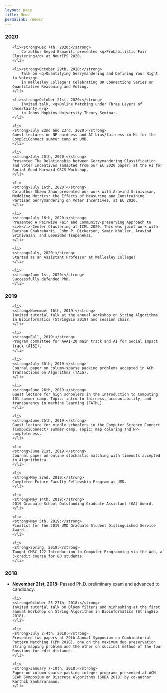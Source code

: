 ```yaml
---
layout: page
title: News
permalink: /news/
---
```




<h3>2020</h3>

<ul class="list-spacing">

	<li><strong>Dec 7th, 2020:</strong>
		Co-author Seyed Esmaeili presented <q>Probabilistic Fair Clustering</q> at NeurIPS 2020.
	</li>

	<li><strong>October 29th, 2020:</strong>
		Talk on <q>Quantifying Gerrymandering and Defining Your Right to Vote</q>
		in Wellesley College's Celebrating QR Connections Series on Quantitative Reasoning and Voting.
	</li>

	<li><strong>October 21st, 2020:</strong>
		Invited talk, <q>Online Matching under Three Layers of Uncertainty,</q>
		in Johns Hopkins University Theory Seminar.
	</li>

	<li>
	<strong>July 22nd and 23rd, 2020:</strong>
	Guest lectures on NP-hardness and AI bias/fairness in ML for the CompSciConnect summer camp at UMD.
	</li>

	<li>
	<strong>July 20th, 2020:</strong>
	Presented The Relationship between Gerrymandering Classification and Voter Incentives (adapted from our EC 2020 paper) at the AI for Social Good Harvard CRCS Workshop.
	</li>

	<li>
	<strong>July 16th, 2020:</strong>
	Co-author Shawn Zhao presented our work with Aravind Srinivasan, Meddling Metrics: the Effects of Measuring and Constraining Partisan Gerrymandering on Voter Incentives, at EC 2020.
	</li>

	<li>
	<strong>July 16th, 2020:</strong>
	Presented A Pairwise Fair and Community-preserving Approach to <i>k</i>-Center Clustering at ICML 2020. This was joint work with Darshan Chakrabarti, John P. Dickerson, Samir Khuller, Aravind Srinivasan, and Leonidas Tsepenekas.
	</li>

	<li>
	<strong>July, 2020:</strong>
	Started as an Assistant Professor at Wellesley College!
	</li>

	<li>
	<strong>June 1st, 2020:</strong>
	Successfully defended PhD.
	</li>

</ul>



<h3>2019</h3>

<ul class="list-spacing">

	<li>
	<strong>November 16th, 2019:</strong>
	Invited tutorial talk at the annual Workshop on String Algorithms in Bioinformatics (StringBio 2019) and session chair.
	</li>

	<li>
	<strong>Fall, 2019:</strong>
	Program committee for AAAI-20 main track and AI for Social Impact track (AISI).
	</li>

	<li>
	<strong>July 30th, 2019:</strong>
	Journal paper on column-sparse packing problems accepted in ACM Transactions on Algorithms (TALG).
	</li>

	<li>
	<strong>June 26th, 2019:</strong>
	Guest lecture for high schoolers in the Introduction to Computing 101 summer camp. Topic: intro to fairness, accountability, and transparency in machine learning (FATML).
	</li>

	<li>
	<strong>June 25th, 2019:</strong>
	Guest lecture for middle schoolers in the Computer Science Connect (CompSciConnect) summer camp. Topic: map coloring and NP-completeness.
	</li>

	<li>
	<strong>June 21st, 2019:</strong>
	Journal paper on online stochastic matching with timeouts accepted in Algorithmica.
	</li>

	<li>
	<strong>May 22nd, 2019:</strong>
	Completed Future Faculty Fellowship Program at UMD.
	</li>

	<li>
	<strong>May 14th, 2019:</strong>
	2019 Graduate School Outstanding Graduate Assistant (GA) Award.
	</li>

	<li>
	<strong>May 5th, 2019:</strong>
	Finalist for the 2019 UMD Graduate Student Distinguished Service Award.
	</li>

	<li>
	<strong>Spring, 2019:</strong>
	Taught CMSC 122 Introduction to Computer Programming via the Web, a 3-credit course for 80 students.
	</li>
</ul>


<h3>2018</h3>


<ul class="list-spacing">
	<li>
	<strong>November 21st, 2018:</strong>
	Passed Ph.D. preliminary exam and advanced to candidacy.
	</li>

	<li>
	<strong>October 25-27th, 2018:</strong>
	Invited tutorial talk on Bloom filters and minhashing at the first annual Workshop on String Algorithms in Bioinformatics (StringBio 2018).
	</li>

	<li>
	<strong>July 2-4th, 2018:</strong>
	Presented two papers at 29th Annual Symposium on Combinatorial Pattern Matching (CPM 2018), one on the maximum duo preservation string mapping problem and the other on succinct method of the four Russians for edit distance.
	</li>

	<li>
	<strong>January 7-10th, 2018:</strong>
	Paper on column-sparse packing integer programs presented at ACM-SIAM Symposium on Discrete Algorithms (SODA 2018) by co-author Karthik Sankararaman.
	</li>

</ul>
